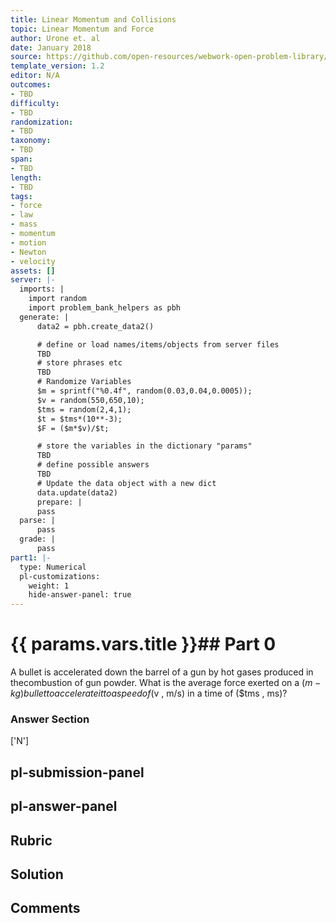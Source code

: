 ```yaml
---
title: Linear Momentum and Collisions
topic: Linear Momentum and Force
author: Urone et. al
date: January 2018
source: https://github.com/open-resources/webwork-open-problem-library/tree/master/Contrib/BrockPhysics/College_Physics_Urone/8.Linear_Momentum_and_Collisions/8-02.Impulse/NU_U17_08_02_001.pg
template_version: 1.2
editor: N/A
outcomes:
- TBD
difficulty:
- TBD
randomization:
- TBD
taxonomy:
- TBD
span:
- TBD
length:
- TBD
tags:
- force
- law
- mass
- momentum
- motion
- Newton
- velocity
assets: []
server: |-
  imports: |
    import random
    import problem_bank_helpers as pbh
  generate: |
      data2 = pbh.create_data2()

      # define or load names/items/objects from server files
      TBD
      # store phrases etc
      TBD
      # Randomize Variables
      $m = sprintf("%0.4f", random(0.03,0.04,0.0005));
      $v = random(550,650,10);
      $tms = random(2,4,1);
      $t = $tms*(10**-3);
      $F = ($m*$v)/$t;

      # store the variables in the dictionary "params"
      TBD
      # define possible answers
      TBD
      # Update the data object with a new dict
      data.update(data2)
      prepare: |
      pass
  parse: |
      pass
  grade: |
      pass
part1: |-
  type: Numerical
  pl-customizations:
    weight: 1
    hide-answer-panel: true
---
```


# {{ params.vars.title }}## Part 0 
A bullet is accelerated down the barrel of a gun by hot gases produced in thecombustion of gun powder. What is the average force exerted on a ($m -kg) bullet to accelerate it to a speed of ($v , m/s) in a time of ($tms , ms)? 


### Answer Section 
['N']

## pl-submission-panel 


## pl-answer-panel 


## Rubric 


## Solution 


## Comments 


